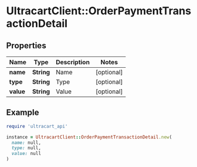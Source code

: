 # UltracartClient::OrderPaymentTransactionDetail

## Properties

| Name | Type | Description | Notes |
| ---- | ---- | ----------- | ----- |
| **name** | **String** | Name | [optional] |
| **type** | **String** | Type | [optional] |
| **value** | **String** | Value | [optional] |

## Example

```ruby
require 'ultracart_api'

instance = UltracartClient::OrderPaymentTransactionDetail.new(
  name: null,
  type: null,
  value: null
)
```

